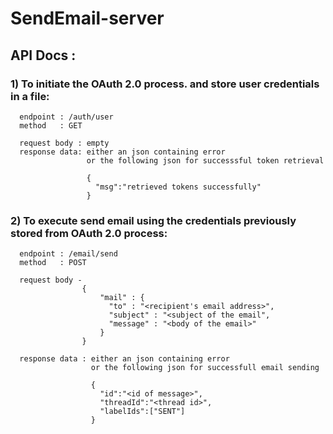 # **SendEmail-server**

## **API Docs** :

### **1) To initiate the OAuth 2.0 process. and store user credentials in a file:**
```
  endpoint : /auth/user
  method   : GET
  
  request body : empty
  response data: either an json containing error
                 or the following json for successsful token retrieval
                 
                 {
                   "msg":"retrieved tokens successfully"
                 }
  ``` 

### **2) To execute send email using the credentials previously stored from OAuth 2.0 process:**

```
  endpoint : /email/send
  method   : POST
  
  request body -
                { 
                    "mail" : {
                      "to" : "<recipient's email address>",
                      "subject" : "<subject of the email",
                      "message" : "<body of the email>"
                    }
                }
  
  response data : either an json containing error
                  or the following json for successfull email sending
                  
                  {
                    "id":"<id of message>",
                    "threadId":"<thread id>",
                    "labelIds":["SENT"]
                  }
```

